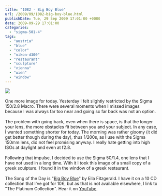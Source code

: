 ```yaml
---
title: "1082 - Big Boy Blue"
url: /2009/09/1082-big-boy-blue.html
publishDate: Tue, 29 Sep 2009 17:01:00 +0000
date: 2009-09-29 17:01:00
categories: 
  - "sigma-501-4"
tags: 
  - "austria"
  - "blue"
  - "color"
  - "nikon-d300"
  - "restaurant"
  - "sculpture"
  - "vienna"
  - "wien"
  - "window"
---
```

<a href="https://d25zfm9zpd7gm5.cloudfront.net/1200x1200/2009/20090929_074820_ps.jpg" target="_blank"><img src="https://d25zfm9zpd7gm5.cloudfront.net/0600x0600/2009/20090929_074820_ps.jpg"/></a><br/><br/>One more image for today. Yesterday I felt slightly restricted by the Sigma 150/2.8 Macro. There were several moments when I missed images because I was always far too near and going so far back was not an option. <br/><br/> The problem with going back, even when there is space, is that the longer your lens, the more obstacles fit between you and your subject. In any case, I wanted something shorter for today. The morning was rather gloomy (it did get better though during the day), thus 1/200s, as I use with the Sigma 150mm lens, did not feel promising anyway. I really hate getting into high ISOs at daylight and even at f2.8.<br/><br/>Following that impulse, I decided to use the Sigma 50/1.4, one lens that I have not used in a long time. With it I took this image of a small copy of a greek sculpture. I found it in the window of a greek restaurant.<br/><br/>The Song of the Day is "<a href="http://lyrics.wikia.com/Ella_Fitzgerald:Big_Boy_Blues" target="_blank">Big Boy Blue</a>" by Ella Fitzgerald. I have it on a 10 CD collection that I've got for 10€, but as that is not available elsewhere, I link to "The Platinum Collection". Hear it on <a href="http://www.youtube.com/watch?v=mC30Z9NM7YI" target="_blank">YouTube</a>.
